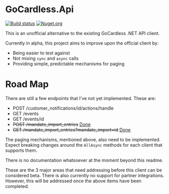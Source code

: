 # GoCardless.Api

[![Build status](https://ci.appveyor.com/api/projects/status/aowcdofcx48csujf/branch/master?svg=true)](https://ci.appveyor.com/project/john-hartley/gocardless-api)
[![Nuget.org](https://img.shields.io/nuget/v/GoCardless.Api.svg?style=flat)](https://www.nuget.org/packages/GoCardless.Api)

This is an unofficial alternative to the existing GoCardless .NET API client.

Currently in alpha, this project aims to improve upon the official client by:

- Being easier to test against
- Not mixing `sync` and `async` calls
- Providing simple, predictable mechanisms for paging

# Road Map

There are still a few endpoints that I've not yet implemented. These are:

- POST /customer_notifications/id/actions/handle 
- GET /events
- GET /events/id
- ~~POST /mandate_import_entries~~ [Done](https://github.com/john-hartley/GoCardless.Api/pull/3)
- ~~GET /mandate_import_entries?mandate_import=id~~ [Done](https://github.com/john-hartley/GoCardless.Api/pull/3)

The paging mechanisms, mentioned above, also need to be implemented. Expect breaking changes around the `AllAsync` methods for each client that supports them.

There is no documentation whatsoever at the moment beyond this readme. 

These are the 3 major areas that need addressing before this client can be considered beta. There is also currently no support for partner integrations. However, this will be addressed once the above items have been completed.
